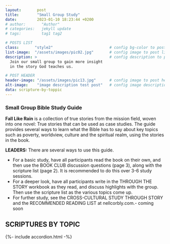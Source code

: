 ```yaml
---
layout:       post
title:        "Small Group Study"
date:         2023-01-10 18:23:44 +0200
# author:       "Author"
# categories:   jekyll update
# tags:         tag1 tag2

# POSTS LIST
class:       "style2"                         # config bg-color to post list card (1..6)
list-image:  "/assets/images/pic02.jpg"       # config image to post list card (1..6)
description: >                                # config description to post list card
  Join our small group to gain more insight
  in the story God teaches us.

# POST HEADER
header-image: "/assets/images/pic13.jpg"      # config image to post header
alt-image:    "image description test post"   # config image description to alt att.
data: scripture-by-toppic
---
```

### Small Group Bible Study Guide 

**Fall Like Rain** is a collection of true stories from the mission field, woven into one novel: 
True stories that can be used as case studies. The guide provides several ways to learn what
the Bible has to say about key topics such as poverty, worldview, culture and the spiritual
realm, using the stories in the book. 

**LEADERS:** There are several ways to use this guide.

- For a basic study, have all participants read the book on their own, 
and then use the BOOK CLUB discussion questions (page 3), along with the
scripture list (page 2). It is recommended to do this over 3-6 study sessions.
- For a deeper look, have all participants write in the THROUGH THE STORY
workbook as they read, and discuss highlights with the group. Then use the
scripture list as the various topics come up.
- For further study, see the CROSS-CULTURAL STUDY THROUGH STORY and the
RECOMMENDED READING LIST at nellcorbly.com.- coming soon

## SCRIPTURES BY TOPIC

{%- include accordion.html -%}
